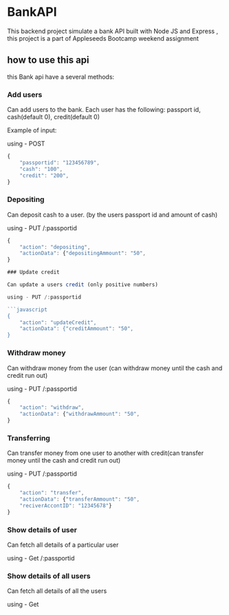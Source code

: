 # BankAPI

This backend project simulate a bank API built with Node JS and Express , this project is a part of Appleseeds Bootcamp weekend assignment

## how to use this api

this Bank api have a several methods:

### Add users

Can add users to the bank. Each user has the following:
passport id, cash(default 0), credit(default 0)

Example of input:

using - POST

```javascript
{
    "passportid": "123456789",
    "cash": "100",
    "credit": "200",
}
```

### Depositing

Can deposit cash to a user. (by the users passport id and
amount of cash)

using - PUT /:passportid

````javascript
{
    "action": "depositing",
    "actionData": {"depositingAmmount": "50",
}

### Update credit

Can update a users credit (only positive numbers)

using - PUT /:passportid

```javascript
{
    "action": "updateCredit",
    "actionData": {"creditAmmount": "50",
}
````

### Withdraw money

Can withdraw money from the user (can withdraw money until
the cash and credit run out)

using - PUT /:passportid

```javascript
{
    "action": "withdraw",
    "actionData": {"withdrawAmmount": "50",
}
```

### Transferring

Can transfer money from one user to another with credit(can
transfer money until the cash and credit run out)

using - PUT /:passportid

```javascript
{
    "action": "transfer",
    "actionData": {"transferAmmount": "50",
    "reciverAccontID": "12345678"}
}
```

### Show details of user

Can fetch all details of a particular user

using - Get /:passportid

### Show details of all users

Can fetch all details of all the users

using - Get
